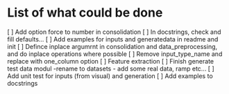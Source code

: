 # List of what could be done

[ ] Add option force to number in consolidation
[ ] In docstrings, check and fill defaults...
[ ] Add examples for inputs and generatedata in readme and init
[ ] Defince inplace argumrnt in consolidation and data_preprocessing, and do inplace operations where possible
[ ] Remove input_type_name and replace with one_column option
[ ] Feature extraction
[ ] Finish generate test data modul -rename to datasets - add some real data, ramp etc...
[ ] Add unit test for inputs (from visual) and generation
[ ] Add examples to docstrings
